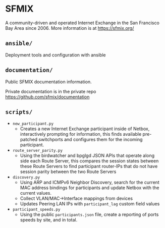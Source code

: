 # SFMIX

A community-driven and operated Internet Exchange in the San Francisco Bay Area
since 2006.
More information is at https://sfmix.org/

## `ansible/`

Deployment tools and configuration with ansible

## `documentation/`

Public SFMIX documentation information.

Private documentation is in the private repo https://github.com/sfmix/documentation

## `scripts/`
* `new_participant.py`
  * Creates a new Internet Exchange participant inside of Netbox, interactively
    prompting for information, this finds available pre-patched switchports and
    configures them for the incoming participant.
* `route_server_parity.py`
  * Using the birdwatcher and bpglgd JSON APIs that operate along side each
    Route Server, this compares the session states between these Route Servers
    to find participant router-IPs that do not have session parity between the
    two Route Servers
* `discovery.py`
  * Using ARP and ICMPv6 Neighbor Discovery, search for the current MAC address
    bindings for participants and update Netbox with the current values. 
  * Collect VLAN/MAC->Interface mappings from devices
  * Updates Peering LAN IPs with `participant_lag` custom field values
* `participant_speeds.py`
  * Using the public `participants.json` file, create a reporting of ports
    speeds by site, and in total.
